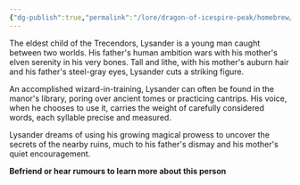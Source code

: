 ```yaml
---
{"dg-publish":true,"permalink":"/lore/dragon-of-icespire-peak/homebrew/npcs/phandalin/the-trecendor-family/lysander-trecendor/"}
---
```


The eldest child of the Trecendors, Lysander is a young man caught between two worlds. His father's human ambition wars with his mother's elven serenity in his very bones. Tall and lithe, with his mother's auburn hair and his father's steel-gray eyes, Lysander cuts a striking figure.

An accomplished wizard-in-training, Lysander can often be found in the manor's library, poring over ancient tomes or practicing cantrips. His voice, when he chooses to use it, carries the weight of carefully considered words, each syllable precise and measured.

Lysander dreams of using his growing magical prowess to uncover the secrets of the nearby ruins, much to his father's dismay and his mother's quiet encouragement.


**Befriend or hear rumours to learn more about this person**